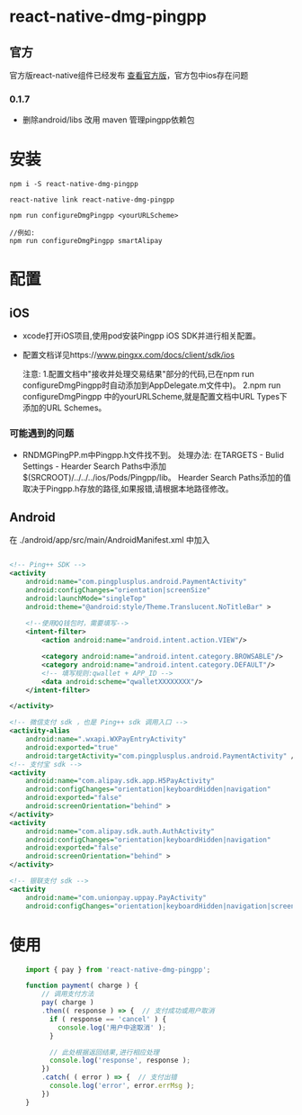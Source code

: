 # react-native-dmg-pingpp

## 官方

官方版react-native组件已经发布 [查看官方版](https://coding.net/u/pingplusplus/p/pingpp-react-native/git)，官方包中ios存在问题

### 0.1.7
- 删除android/libs 改用 maven 管理pingpp依赖包


# 安装
    npm i -S react-native-dmg-pingpp
    
    react-native link react-native-dmg-pingpp
    
    npm run configureDmgPingpp <yourURLScheme>
    
    //例如:
    npm run configureDmgPingpp smartAlipay

# 配置
## iOS
- xcode打开iOS项目,使用pod安装Pingpp iOS SDK并进行相关配置。
- 配置文档详见https://www.pingxx.com/docs/client/sdk/ios

    注意:
    1.配置文档中"接收并处理交易结果"部分的代码,已在npm run configureDmgPingpp时自动添加到AppDelegate.m文件中)。
    2.npm run configureDmgPingpp <yourURLScheme>中的yourURLScheme,就是配置文档中URL Types下添加的URL Schemes。

### 可能遇到的问题

- RNDMGPingPP.m中Pingpp.h文件找不到。
  处理办法: 在TARGETS - Bulid Settings - Hearder Search Paths中添加$(SRCROOT)/../../../ios/Pods/Pingpp/lib。
  Hearder Search Paths添加的值取决于Pingpp.h存放的路径,如果报错,请根据本地路径修改。

 
## Android

在 ./android/app/src/main/AndroidManifest.xml 中加入

```xml

<!-- Ping++ SDK -->
<activity
    android:name="com.pingplusplus.android.PaymentActivity"
    android:configChanges="orientation|screenSize"
    android:launchMode="singleTop"
    android:theme="@android:style/Theme.Translucent.NoTitleBar" >
    
    <!--使用QQ钱包时，需要填写-->
    <intent-filter>
        <action android:name="android.intent.action.VIEW"/>

        <category android:name="android.intent.category.BROWSABLE"/>
        <category android:name="android.intent.category.DEFAULT"/>
        <!-- 填写规则:qwallet + APP_ID -->
        <data android:scheme="qwalletXXXXXXXX"/>
    </intent-filter>

</activity>

<!-- 微信支付 sdk ，也是 Ping++ sdk 调用入口 -->
<activity-alias
    android:name=".wxapi.WXPayEntryActivity"
    android:exported="true"
    android:targetActivity="com.pingplusplus.android.PaymentActivity" />
<!-- 支付宝 sdk -->
<activity
    android:name="com.alipay.sdk.app.H5PayActivity"
    android:configChanges="orientation|keyboardHidden|navigation"
    android:exported="false"
    android:screenOrientation="behind" >
</activity>
<activity
    android:name="com.alipay.sdk.auth.AuthActivity"
    android:configChanges="orientation|keyboardHidden|navigation"
    android:exported="false"
    android:screenOrientation="behind" >
</activity>

<!-- 银联支付 sdk -->
<activity
    android:name="com.unionpay.uppay.PayActivity"
    android:configChanges="orientation|keyboardHidden|navigation|screenSize" />

```


# 使用

```javascript
    import { pay } from 'react-native-dmg-pingpp';

    function payment( charge ) {
        // 调用支付方法
        pay( charge )
        .then(( response ) => {  // 支付成功或用户取消
          if ( response == 'cancel' ) {
            console.log('用户中途取消' );
          }

          // 此处根据返回结果,进行相应处理
          console.log('response', response );
        })
        .catch( ( error ) => {  // 支付出错
          console.log('error', error.errMsg );
        })
    }
```